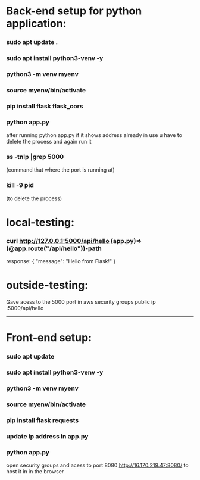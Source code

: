 # Back-end setup for python application:

### sudo apt update .
### sudo apt install python3-venv -y
### python3 -m venv myenv
### source myenv/bin/activate
### pip install flask flask_cors
### python app.py
after running python app.py if it shows address already in use u have to delete the process and again run it 
### ss -tnlp |grep 5000 
(command that where the port is running at)
### kill -9 pid 
(to delete the process)
# local-testing:
### curl http://127.0.0.1:5000/api/hello    (app.py)=> (@app.route("/api/hello"))-path 
response:
{
  "message": "Hello from Flask!"
}
# outside-testing:
Gave acess to the 5000 port in aws security groups
public ip :5000/api/hello




---------------------------------------------------------------------------------------
# Front-end setup:

### sudo apt update
### sudo apt install python3-venv -y
### python3 -m venv myenv
### source myenv/bin/activate 
### pip install flask requests
### update ip address in app.py
### python app.py
 open security groups and acess to port 8080
http://16.170.219.47:8080/ to host it in in the browser









